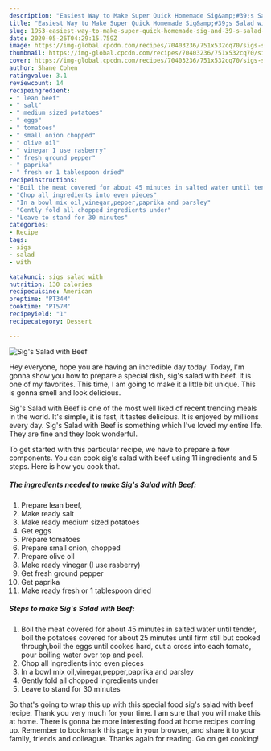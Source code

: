 ```yaml
---
description: "Easiest Way to Make Super Quick Homemade Sig&amp;#39;s Salad with Beef"
title: "Easiest Way to Make Super Quick Homemade Sig&amp;#39;s Salad with Beef"
slug: 1953-easiest-way-to-make-super-quick-homemade-sig-and-39-s-salad-with-beef
date: 2020-05-26T04:29:15.759Z
image: https://img-global.cpcdn.com/recipes/70403236/751x532cq70/sigs-salad-with-beef-recipe-main-photo.jpg
thumbnail: https://img-global.cpcdn.com/recipes/70403236/751x532cq70/sigs-salad-with-beef-recipe-main-photo.jpg
cover: https://img-global.cpcdn.com/recipes/70403236/751x532cq70/sigs-salad-with-beef-recipe-main-photo.jpg
author: Shane Cohen
ratingvalue: 3.1
reviewcount: 14
recipeingredient:
- " lean beef"
- " salt"
- " medium sized potatoes"
- " eggs"
- " tomatoes"
- " small onion chopped"
- " olive oil"
- " vinegar I use rasberry"
- " fresh ground pepper"
- " paprika"
- " fresh or 1 tablespoon dried"
recipeinstructions:
- "Boil the meat covered for about 45 minutes in salted water until tender, boil the potatoes covered for about 25 minutes until firm still but cooked through,boil the eggs until cookes hard, cut a cross into each tomato, pour boiling water over top and peel."
- "Chop all ingredients into even pieces"
- "In a bowl mix oil,vinegar,pepper,paprika and parsley"
- "Gently fold all chopped ingredients under"
- "Leave to stand for 30 minutes"
categories:
- Recipe
tags:
- sigs
- salad
- with

katakunci: sigs salad with 
nutrition: 130 calories
recipecuisine: American
preptime: "PT34M"
cooktime: "PT57M"
recipeyield: "1"
recipecategory: Dessert

---
```



![Sig&#39;s Salad with Beef](https://img-global.cpcdn.com/recipes/70403236/751x532cq70/sigs-salad-with-beef-recipe-main-photo.jpg)

Hey everyone, hope you are having an incredible day today. Today, I'm gonna show you how to prepare a special dish, sig&#39;s salad with beef. It is one of my favorites. This time, I am going to make it a little bit unique. This is gonna smell and look delicious.



Sig&#39;s Salad with Beef is one of the most well liked of recent trending meals in the world. It's simple, it is fast, it tastes delicious. It is enjoyed by millions every day. Sig&#39;s Salad with Beef is something which I've loved my entire life. They are fine and they look wonderful.


To get started with this particular recipe, we have to prepare a few components. You can cook sig&#39;s salad with beef using 11 ingredients and 5 steps. Here is how you cook that.

<!--inarticleads1-->

##### The ingredients needed to make Sig&#39;s Salad with Beef:

1. Prepare  lean beef,
1. Make ready  salt
1. Make ready  medium sized potatoes
1. Get  eggs
1. Prepare  tomatoes
1. Prepare  small onion, chopped
1. Prepare  olive oil
1. Make ready  vinegar (I use rasberry)
1. Get  fresh ground pepper
1. Get  paprika
1. Make ready  fresh or 1 tablespoon dried




<!--inarticleads2-->

##### Steps to make Sig&#39;s Salad with Beef:

1. Boil the meat covered for about 45 minutes in salted water until tender, boil the potatoes covered for about 25 minutes until firm still but cooked through,boil the eggs until cookes hard, cut a cross into each tomato, pour boiling water over top and peel.
1. Chop all ingredients into even pieces
1. In a bowl mix oil,vinegar,pepper,paprika and parsley
1. Gently fold all chopped ingredients under
1. Leave to stand for 30 minutes




So that's going to wrap this up with this special food sig&#39;s salad with beef recipe. Thank you very much for your time. I am sure that you will make this at home. There is gonna be more interesting food at home recipes coming up. Remember to bookmark this page in your browser, and share it to your family, friends and colleague. Thanks again for reading. Go on get cooking!
